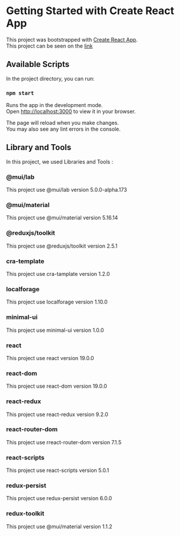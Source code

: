 # Getting Started with Create React App

This project was bootstrapped with [Create React App](https://github.com/facebook/create-react-app).\
This project can be seen on the [link](https://github.com/JosephWijaya/coffee-shop/tree/development/login)

## Available Scripts

In the project directory, you can run:

### `npm start`

Runs the app in the development mode.\
Open [http://localhost:3000](http://localhost:3000) to view it in your browser.

The page will reload when you make changes.\
You may also see any lint errors in the console.

## Library and Tools

In this project, we used Libraries and Tools :

### @mui/lab

This project use @mui/lab version 5.0.0-alpha.173 

### @mui/material

This project use @mui/material version 5.16.14 

### @reduxjs/toolkit

This project use @reduxjs/toolkit version 2.5.1

### cra-template

This project use cra-tamplate version 1.2.0

### localforage

This project use localforage version 1.10.0

### minimal-ui

This project use minimal-ui version 1.0.0

### react

This project use react version 19.0.0

### react-dom

This project use react-dom version 19.0.0

### react-redux

This project use react-redux version 9.2.0

### react-router-dom

This project use rreact-router-dom version 7.1.5

### react-scripts

This project use react-scripts version 5.0.1

### redux-persist

This project use redux-persist version 6.0.0

### redux-toolkit

This project use @mui/material version 1.1.2
